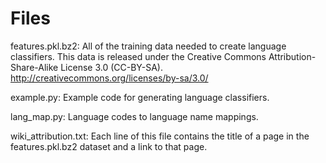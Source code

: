 # Files
features.pkl.bz2: All of the training data needed to create language
classifiers. This data is released under the Creative Commons
Attribution-Share-Alike License 3.0 (CC-BY-SA).
http://creativecommons.org/licenses/by-sa/3.0/

example.py: Example code for generating language classifiers.

lang_map.py: Language codes to language name mappings.

wiki_attribution.txt: Each line of this file contains the title of a page in
the features.pkl.bz2 dataset and a link to that page.

